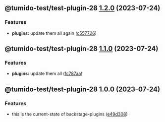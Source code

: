 ## @tumido-test/test-plugin-28 [1.2.0](https://github.com/tumido/test-npm-publish-migration-2/compare/@tumido-test/test-plugin-28@1.1.0...@tumido-test/test-plugin-28@1.2.0) (2023-07-24)


### Features

* **plugins:** update them all again ([c557726](https://github.com/tumido/test-npm-publish-migration-2/commit/c557726d5b75cf345fcf50f45e6a6281a2909f5a))

## @tumido-test/test-plugin-28 [1.1.0](https://github.com/tumido/test-npm-publish-migration-2/compare/@tumido-test/test-plugin-28@1.0.0...@tumido-test/test-plugin-28@1.1.0) (2023-07-24)


### Features

* **plugins:** update them all ([fc787aa](https://github.com/tumido/test-npm-publish-migration-2/commit/fc787aa160288a524e2bb06d5c1ab3c72f8e0774))

## @tumido-test/test-plugin-28 1.0.0 (2023-07-24)


### Features

* this is the current-state of backstage-plugins ([e49d308](https://github.com/tumido/test-npm-publish-migration-2/commit/e49d30830fa11898df24d879c21c82fd624df7ba))
